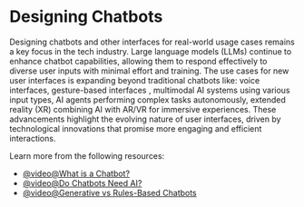 # Designing Chatbots

Designing chatbots and other interfaces for real-world usage cases remains a key focus in the tech industry. Large language models (LLMs) continue to enhance chatbot capabilities, allowing them to respond effectively to diverse user inputs with minimal effort and training. The use cases for new user interfaces is expanding beyond traditional chatbots like: voice interfaces, gesture-based interfaces , multimodal AI systems using various input types,  AI agents performing complex tasks autonomously, extended reality (XR) combining AI with AR/VR for immersive experiences. These advancements highlight the evolving nature of user interfaces, driven by technological innovations that promise more engaging and efficient interactions.

Learn more from the following resources:

- [@video@What is a Chatbot?](https://www.youtube.com/watch?v=o9-ObGgfpEk)
- [@video@Do Chatbots Need AI?](https://www.youtube.com/watch?v=93l-2Usc08U)
- [@video@Generative vs Rules-Based Chatbots](https://www.youtube.com/watch?v=lZjUS_8btEo)